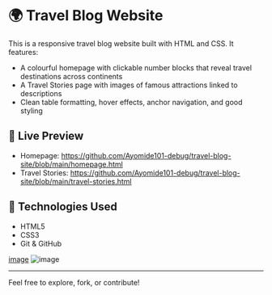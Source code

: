 # 🌍 Travel Blog Website

This is a responsive travel blog website built with HTML and CSS. It features:

- A colourful homepage with clickable number blocks that reveal travel destinations across continents
- A Travel Stories page with images of famous attractions linked to descriptions
- Clean table formatting, hover effects, anchor navigation, and good styling

## 🔗 Live Preview

- Homepage: https://github.com/Ayomide101-debug/travel-blog-site/blob/main/homepage.html
- Travel Stories: https://github.com/Ayomide101-debug/travel-blog-site/blob/main/travel-stories.html

## 📁 Technologies Used

- HTML5
- CSS3
- Git & GitHub

[image](https://github.com/user-attachments/assets/91a320ca-aee1-4a28-b2b9-3c8ac0e0ec1d)
![image](https://github.com/user-attachments/assets/75a9cd0f-137c-4b05-9441-4481a4644a4d)


---

Feel free to explore, fork, or contribute!
